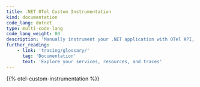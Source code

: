 ```yaml
---
title: .NET OTel Custom Instrumentation
kind: documentation
code_lang: dotnet
type: multi-code-lang
code_lang_weight: 80
description: 'Manually instrument your .NET application with OTel API, to send custom traces to Datadog.'
further_reading:
    - link: 'tracing/glossary/'
      tag: 'Documentation'
      text: 'Explore your services, resources, and traces'
---
```


{{% otel-custom-instrumentation %}}